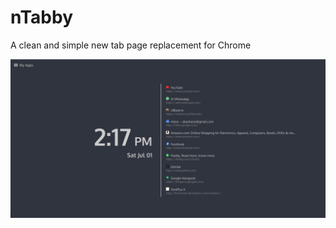 # nTabby
A clean and simple new tab page replacement for Chrome

![Screenshot](screenshot.png?raw=true "New Tab Page")
